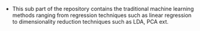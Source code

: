 - This sub part of the repository contains the traditional machine learning methods ranging from regression techniques such as linear regression to dimensionality reduction techniques such as LDA, PCA ext.
